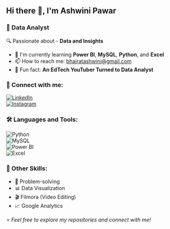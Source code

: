 ## Hi there 👋, I'm Ashwini Pawar  
### 🌟 Data Analyst  

🔍 Passionate about - **Data and Insights**  

- 🌱 I'm currently learning **Power BI**, **MySQL**, **Python**, and **Excel**  
- 📫 How to reach me: [bhairatashwini@gmail.com](mailto:bhairatashwini@gmail.com)  
- 🎯 Fun fact: **An EdTech YouTuber Turned to Data Analyst**  


### 💼 Connect with me:
[![LinkedIn](https://img.shields.io/badge/-LinkedIn-blue?style=flat&logo=linkedin)](https://www.linkedin.com/in/ashwinipawar1503)  
[![Instagram](https://img.shields.io/badge/-Instagram-E4405F?style=flat&logo=instagram&logoColor=white)](https://www.instagram.com/ashwini_n_pawar)  


### 🛠️ Languages and Tools:
![Python](https://img.shields.io/badge/Python-3776AB?style=flat&logo=python&logoColor=white)  
![MySQL](https://img.shields.io/badge/MySQL-025E8C?style=flat&logo=mysql&logoColor=white)  
![Power BI](https://img.shields.io/badge/PowerBI-F2C811?style=flat&logo=power-bi&logoColor=black)  
![Excel](https://img.shields.io/badge/Excel-217346?style=flat&logo=microsoft-excel&logoColor=white)  


### 🧠 Other Skills:
- 🚀 Problem-solving  
- 📊 Data Visualization  
- 🎬 Filmora (Video Editing)  
- 📈 Google Analytics  


⭐️ *Feel free to explore my repositories and connect with me!*  


